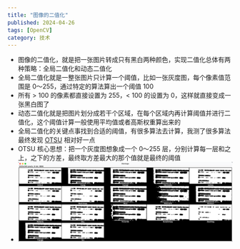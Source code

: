 ```yaml
---
title: "图像的二值化"
published: 2024-04-26
tags: [OpenCV]
category: 技术
---
```


- 图像的二值化，就是把一张图片转成只有黑白两种颜色，实现二值化总体有两种策略：全局二值化和动态二值化
- 全局二值化就是一整张图片只计算一个阈值，比如一张灰度图，每个像素值范围是 0～255，通过特定的算法算出一个阈值 100
- 所有 > 100 的像素都直接设置为 255，< 100 的设置为 0，这样就直接变成一张黑白图了
- 动态二值化就是把图片划分成若干个区域，在每个区域内再计算阈值并进行二值化，这个阈值计算一般使用平均值或者高斯权重算出来的
- 全局二值化的关键点事找到合适的阈值，有很多算法去计算，我测了很多算法最终发现 [OTSU](https://zh.wikipedia.org/wiki/%E5%A4%A7%E6%B4%A5%E7%AE%97%E6%B3%95) 相对好一点
- OTSU 核心思想：把一个灰度图想象成一个 0～255 层，分别计算每一层和之上，之下的方差，最终取方差最大的那个值就是最终的阈值
- ![img.png](img.png)